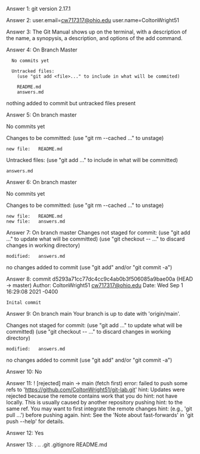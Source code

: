 Answer 1: git version 2.17.1

Answer 2: user.email=cw717317@ohio.edu
	  user.name=ColtonWright51

Answer 3: 
The Git Manual shows up on the terminal, with a description of the name, a synopysis, a description, and options of the add command.

Answer 4: 
On Branch Master

	  No commits yet

	  Untracked files:
	    (use "git add <file>..." to include in what will be commited)

		README.md
		answers.md
nothing added to commit but untracked files present

Answer 5: 
On branch master

No commits yet

Changes to be committed:
  (use "git rm --cached <file>..." to unstage)

	new file:   README.md

Untracked files:
  (use "git add <file>..." to include in what will be committed)

	answers.md


Answer 6: 
On branch master

No commits yet

Changes to be committed:
  (use "git rm --cached <file>..." to unstage)

	new file:   README.md
	new file:   answers.md


Answer 7: 
On branch master
Changes not staged for commit:
  (use "git add <file>..." to update what will be committed)
  (use "git checkout -- <file>..." to discard changes in working directory)

	modified:   answers.md

no changes added to commit (use "git add" and/or "git commit -a")

Answer 8: 
commit d5293a71cc77dc4cc9c4ab0b3f506085a9bae00a (HEAD -> master)
Author: ColtonWright51 <cw717317@ohio.edu>
Date:   Wed Sep 1 16:29:08 2021 -0400

    Inital commit

Answer 9:
On branch main
Your branch is up to date with 'origin/main'.

Changes not staged for commit:
  (use "git add <file>..." to update what will be committed)
  (use "git checkout -- <file>..." to discard changes in working directory)

	modified:   answers.md

no changes added to commit (use "git add" and/or "git commit -a")

Answer 10: No

Answer 11:
! [rejected]        main -> main (fetch first)
error: failed to push some refs to 'https://github.com/ColtonWright51/git-lab.git'
hint: Updates were rejected because the remote contains work that you do
hint: not have locally. This is usually caused by another repository pushing
hint: to the same ref. You may want to first integrate the remote changes
hint: (e.g., 'git pull ...') before pushing again.
hint: See the 'Note about fast-forwards' in 'git push --help' for details.

Answer 12: Yes

Answer 13: .  ..  .git  .gitignore  README.md





